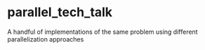 parallel_tech_talk
==================

A handful of implementations of the same problem using different parallelization approaches